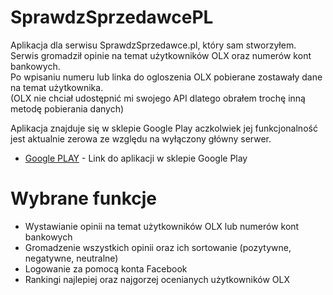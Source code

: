 # SprawdzSprzedawcePL
Aplikacja dla serwisu SprawdzSprzedawce.pl, który sam stworzyłem.  
Serwis gromadził opinie na temat użytkowników OLX oraz numerów kont bankowych.  
Po wpisaniu numeru lub linka do ogloszenia OLX pobierane zostawały dane na temat użytkownika.  
(OLX nie chciał udostępnić mi swojego API dlatego obrałem trochę inną metodę pobierania danych)  
    
Aplikacja znajduje się w sklepie Google Play aczkolwiek jej funkcjonalność    
jest aktualnie zerowa ze względu na wyłączony główny serwer.  

* [Google PLAY](https://play.google.com/store/apps/details?id=pl.globoox.sprawdzsprzedawce&hl=pl) - Link do aplikacji w sklepie Google Play



# Wybrane funkcje

  - Wystawianie opinii na temat użytkowników OLX lub numerów kont bankowych
  - Gromadzenie wszystkich opinii oraz ich sortowanie (pozytywne, negatywne, neutralne)
  - Logowanie za pomocą konta Facebook
  - Rankingi najlepiej oraz najgorzej ocenianych użytkowników OLX

